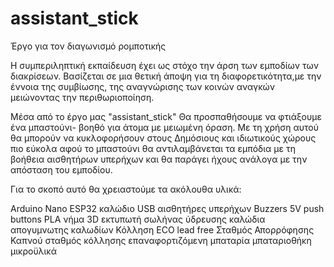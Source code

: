 # assistant_stick
Έργο για τον διαγωνισμό ρομποτικής

Η συμπεριληπτική εκπαίδευση έχει ως στόχο την άρση των εμποδίων των διακρίσεων. 
Βασίζεται σε μια θετική άποψη για τη διαφορετικότητα,με την έννοια της συμβίωσης, της αναγνώρισης των κοινών αναγκών μειώνοντας την περιθωριοποίηση.

Μέσα από το έργο μας "assistant_stick" Θα προσπαθήσουμε να φτιάξουμε ένα μπαστούνι- βοηθό για άτομα με μειωμένη όραση.
Με τη χρήση αυτού θα μπορούν να κυκλοφορήσουν στους Δημόσιους και ιδιωτικούς χώρους πιο εύκολα αφού το μπαστούνι θα αντιλαμβάνεται τα εμπόδια με τη βοήθεια αισθητήρων υπερήχων και θα παράγει ήχους ανάλογα με την απόσταση του εμποδίου.

Για το σκοπό αυτό θα χρειαστούμε τα ακόλουθα υλικά:
 
Arduino Nano ESP32
καλώδιο USB
αισθητήρες υπερήχων
Buzzers 5V
push buttons
PLA νήμα 3D εκτυπωτή
σωλήνας ύδρευσης
καλώδια
απογυμνωτης καλωδίων
Κόλληση ECO lead free
Σταθμός Απορρόφησης Καπνού
σταθμός κόλλησης
επαναφορτιζόμενη μπαταρία
μπαταριοθήκη
μικροϋλικά

